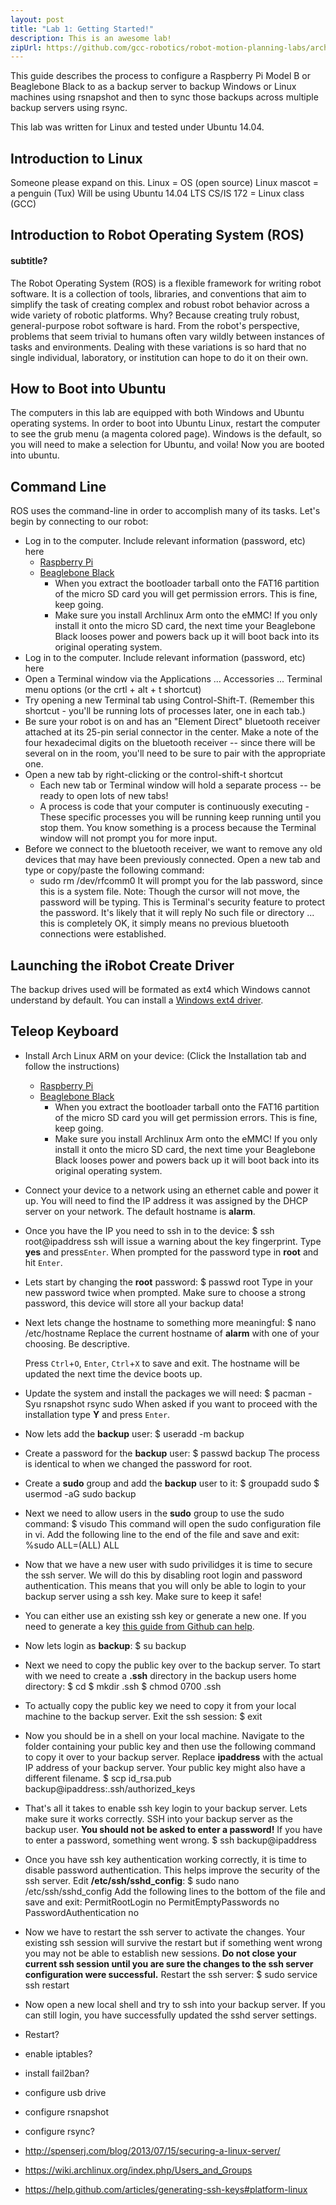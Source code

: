 ```yaml
---
layout: post
title: "Lab 1: Getting Started!"
description: This is an awesome lab!
zipUrl: https://github.com/gcc-robotics/robot-motion-planning-labs/archive/gh-pages.zip
---
```


This guide describes the process to configure a Raspberry Pi Model B or Beaglebone Black to as a backup server to backup Windows or Linux machines using rsnapshot and then to sync those backups across multiple backup servers using rsync.


This lab was written for Linux and tested under Ubuntu 14.04.

Introduction to Linux
--------------
Someone please expand on this.
    Linux = OS (open source)
    Linux mascot = a penguin (Tux)
    Will be using Ubuntu 14.04 LTS
    CS/IS 172 = Linux class (GCC)

Introduction to Robot Operating System (ROS)
-----------------

#### subtitle?

The Robot Operating System (ROS) is a flexible framework for writing robot software. It is a collection of tools, libraries, and conventions that aim to simplify the task of creating complex and robust robot behavior across a wide variety of robotic platforms.
Why? Because creating truly robust, general-purpose robot software is hard. From the robot's perspective, problems that seem trivial to humans often vary wildly between instances of tasks and environments. Dealing with these variations is so hard that no single individual, laboratory, or institution can hope to do it on their own.

How to Boot into Ubuntu
--------------
The computers in this lab are equipped with both Windows and Ubuntu operating systems. In order to boot into Ubuntu Linux, restart the computer to see the grub menu (a magenta colored page). Windows is the default, so you will need to make a selection for Ubuntu, and voila! Now you are booted into ubuntu.

Command Line
--------------
ROS uses the command-line in order to accomplish many of its tasks. Let's begin by connecting to our robot:
* Log in to the computer. Include relevant information (password, etc) here
  * [Raspberry Pi][raspberry-pi-archlinux]
  * [Beaglebone Black][beaglebone-black-archlinux]
    * When you extract the bootloader tarball onto the FAT16 partition of the micro SD card you will get permission errors. This is fine, keep going.
    * Make sure you install Archlinux Arm onto the eMMC! If you only install it onto the micro SD card, the next time your Beaglebone Black looses power and powers back up it will boot back into its original operating system.
* Log in to the computer. Include relevant information (password, etc) here
* Open a Terminal window via the Applications ... Accessories ... Terminal menu options (or the crtl + alt + t shortcut)
* Try opening a new Terminal tab using Control-Shift-T. (Remember this shortcut - you'll be running lots of processes later, one in each tab.)
* Be sure your robot is on and has an "Element Direct" bluetooth receiver attached at its 25-pin serial connector in the center. Make a note of the four hexadecimal digits on the bluetooth receiver -- since there will be several on in the room, you'll need to be sure to pair with the appropriate one.
* Open a new tab by right-clicking or the control-shift-t shortcut
  * Each new tab or Terminal window will hold a separate process -- be ready to open lots of new tabs!
  * A process is code that your computer is continuously executing - These specific processes you will be running keep running until you stop them. You know something is a process because the Terminal window will not prompt you for more input.
* Before we connect to the bluetooth receiver, we want to remove any old devices that may have been previously connected. Open a new tab and type or copy/paste the following command: 
  * sudo rm /dev/rfcomm0
    It will prompt you for the lab password, since this is a system file.
Note: Though the cursor will not move, the password will be typing. This is Terminal's security feature to protect the password.
It's likely that it will reply No such file or directory ... this is completely OK, it simply means no previous bluetooth connections were established.




Launching the iRobot Create Driver
--------------
The backup drives used will be formated as ext4 which Windows cannot understand by default. You can install a  [Windows ext4 driver][win-ext4-driver].

Teleop Keyboard
-----------

* Install Arch Linux ARM on your device: (Click the Installation tab and follow the instructions)
  * [Raspberry Pi][raspberry-pi-archlinux]
  * [Beaglebone Black][beaglebone-black-archlinux]
    * When you extract the bootloader tarball onto the FAT16 partition of the micro SD card you will get permission errors. This is fine, keep going.
    * Make sure you install Archlinux Arm onto the eMMC! If you only install it onto the micro SD card, the next time your Beaglebone Black looses power and powers back up it will boot back into its original operating system.

* Connect your device to a network using an ethernet cable and power it up. You will need to find the IP address it was assigned by the DHCP server on your network. The default hostname is __alarm__.
* Once you have the IP you need to ssh in to the device:
		$ ssh root@ipaddress
  ssh will issue a warning about the key fingerprint. Type __yes__ and press`Enter`. When prompted for the password type in __root__ and hit `Enter`.

* Lets start by changing the __root__ password:
		$ passwd root
  Type in your new password twice when prompted. Make sure to choose a strong password, this device will store all your backup data!

* Next lets change the hostname to something more meaningful:
		$ nano /etc/hostname
  Replace the current hostname of __alarm__ with one of your choosing. Be descriptive.
  
  Press `Ctrl`+`O`, `Enter`, `Ctrl`+`X` to save and exit. The hostname will be updated the next time the device boots up.

* Update the system and install the packages we will need:
		$ pacman -Syu rsnapshot rsync sudo
  When asked if you want to proceed with the installation type __Y__ and press `Enter`.

* Now lets add the __backup__ user:
		$ useradd -m backup

* Create a password for the __backup__ user:
		$ passwd backup
  The process is identical to when we changed the password for root.

* Create a __sudo__ group and add the __backup__ user to it:
		$ groupadd sudo
        $ usermod -aG sudo backup

* Next we need to allow users in the __sudo__ group to use the sudo command:
		$ visudo
  This command will open the sudo configuration file in vi. Add the following line to the end of the file and save and exit:
  		%sudo ALL=(ALL) ALL

* Now that we have a new user with sudo privilidges it is time to secure the ssh server. We will do this by disabling root login and password authentication. This means that you will only be able to login to your backup server using a ssh key. Make sure to keep it safe!

* You can either use an existing ssh key or generate a new one. If you need to generate a key [this guide from Github can help][github-ssh-key-generation].

* Now lets login as __backup__:
		$ su backup

* Next we need to copy the public key over to the backup server. To start with we need to create a __.ssh__ directory in the backup users home directory:
		$ cd
        $ mkdir .ssh
        $ chmod 0700 .ssh

* To actually copy the public key we need to copy it from your local machine to the backup server. Exit the ssh session:
		$ exit

* Now you should be in a shell on your local machine. Navigate to the folder containing your public key and then use the following command to copy it over to your backup server. Replace __ipaddress__ with the actual IP address of your backup server. Your public key might also have a different filename.
		$ scp id_rsa.pub backup@ipaddress:.ssh/authorized_keys

* That's all it takes to enable ssh key login to your backup server. Lets make sure it works correctly. SSH into your backup server as the backup user. __You should not be asked to enter a password!__ If you have to enter a password, something went wrong.
		$ ssh backup@ipaddress

* Once you have ssh key authentication working correctly, it is time to disable password authentication. This helps improve the security of the ssh server. Edit __/etc/ssh/sshd_config__:
		$ sudo nano /etc/ssh/sshd_config
  Add the following lines to the bottom of the file and save and exit:
		PermitRootLogin no
        PermitEmptyPasswords no
        PasswordAuthentication no

* Now we have to restart the ssh server to activate the changes. Your existing ssh session will survive the restart but if something went wrong you may not be able to establish new sessions. __Do not close your current ssh session until you are sure the changes to the ssh server configuration were successful.__ Restart the ssh server:
		$ sudo service ssh restart

* Now open a new local shell and try to ssh into your backup server. If you can still login, you have successfully updated the sshd server settings.


* Restart?
* enable iptables?
* install fail2ban?
* configure usb drive
* configure rsnapshot
* configure rsync?

* http://spenserj.com/blog/2013/07/15/securing-a-linux-server/
* https://wiki.archlinux.org/index.php/Users_and_Groups
* https://help.github.com/articles/generating-ssh-keys#platform-linux

[win-ext4-driver]: http://www.paragon-software.com/home/extfs-windows/
[raspberry-pi-archlinux]: http://archlinuxarm.org/platforms/armv6/raspberry-pi
[beaglebone-black-archlinux]: http://archlinuxarm.org/platforms/armv7/ti/beaglebone-black
[github-ssh-key-generation]: https://help.github.com/articles/generating-ssh-keys#platform-linux